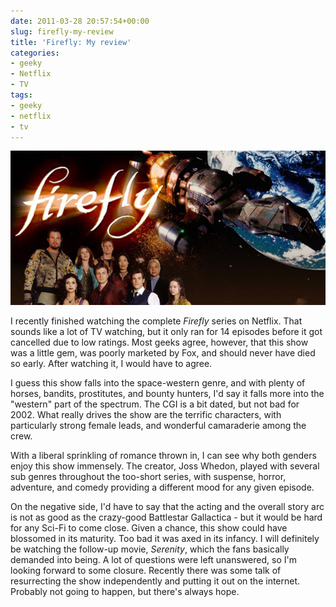 ```yaml
---
date: 2011-03-28 20:57:54+00:00
slug: firefly-my-review
title: 'Firefly: My review'
categories:
- geeky
- Netflix
- TV
tags:
- geeky
- netflix
- tv
---
```



![](/images/firefly_series_main.jpg)

I recently finished watching the complete _Firefly_ series on Netflix. That sounds like a lot of TV watching, but it only ran for 14 episodes before it got cancelled due to low ratings. Most geeks agree, however, that this show was a little gem, was poorly marketed by Fox, and should never have died so early. After watching it, I would have to agree.

I guess this show falls into the space-western genre, and with plenty of horses, bandits, prostitutes, and bounty hunters, I'd say it falls more into the "western" part of the spectrum. The CGI is a bit dated, but not bad for 2002. What really drives the show are the terrific characters, with particularly strong female leads, and wonderful camaraderie among the crew.

With a liberal sprinkling of romance thrown in, I can see why both genders enjoy this show immensely. The creator, Joss Whedon, played with several sub genres throughout the too-short series, with suspense, horror, adventure, and comedy providing a different mood for any given episode.

On the negative side, I'd have to say that the acting and the overall story arc is not as good as the crazy-good Battlestar Gallactica - but it would be hard for any Sci-Fi to come close. Given a chance, this show could have blossomed in its maturity. Too bad it was axed in its infancy. I will definitely be watching the follow-up movie, _Serenity_, which the fans basically demanded into being. A lot of questions were left unanswered, so I'm looking forward to some closure. Recently there was some talk of resurrecting the show independently and putting it out on the internet. Probably not going to happen, but there's always hope.



